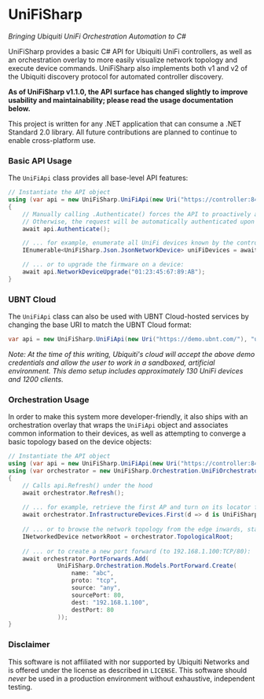 # UniFiSharp

_Bringing Ubiquiti UniFi Orchestration Automation to C#_

UniFiSharp provides a basic C# API for Ubiquiti UniFi controllers, as well as an orchestration overlay to more easily visualize network topology and execute device commands. UniFiSharp also implements both v1 and v2 of the Ubiquiti discovery protocol for automated controller discovery.

**As of UniFiSharp v1.1.0, the API surface has changed slightly to improve usability and maintainability; please read the usage documentation below.**

This project is written for any .NET application that can consume a .NET Standard 2.0 library. All future contributions are planned to continue to enable cross-platform use.

### Basic API Usage
The `UniFiApi` class provides all base-level API features:

```csharp
// Instantiate the API object
using (var api = new UniFiSharp.UniFiApi(new Uri("https://controller:8443"), "username", "password", "siteName"))
{
    // Manually calling .Authenticate() forces the API to proactively authenticate.
    // Otherwise, the request will be automatically authenticated upon receiving an unauthorized error.
	await api.Authenticate();

	// ... for example, enumerate all UniFi devices known by the controller:
    IEnumerable<UniFiSharp.Json.JsonNetworkDevice> uniFiDevices = await api.NetworkDeviceList();

	// ... or to upgrade the firmware on a device:
	await api.NetworkDeviceUpgrade("01:23:45:67:89:AB");
}
```

### UBNT Cloud
The `UniFiApi` class can also be used with UBNT Cloud-hosted services by changing the base URI to match the UBNT Cloud format:

```csharp
var api = new UniFiSharp.UniFiApi(new Uri("https://demo.ubnt.com/"), "username", "password")
```

*Note: At the time of this writing, Ubiquiti's cloud will accept the above demo credentials and allow the user to work in a sandboxed, artificial environment. This demo setup includes approximately 130 UniFi devices and 1200 clients.*

### Orchestration Usage
In order to make this system more developer-friendly, it also ships with an orchestration overlay that wraps the `UniFiApi` object and associates common information to their devices, as well as attempting to converge a basic topology based on the device objects:

```csharp
// Instantiate the API object
using (var api = new UniFiSharp.UniFiApi(new Uri("https://controller:8443"), "username", "password", "siteName"))
using (var orchestrator = new UniFiSharp.Orchestration.UniFiOrchestrator(api))
{    
    // Calls api.Refresh() under the hood
    await orchestrator.Refresh();
    
    // ... for example, retrieve the first AP and turn on its locator for 5 seconds:
    await orchestrator.InfrastructureDevices.First(d => d is UniFiSharp.Orchestration.Devices.AccessPointInfrastructureNetworkedDevice).Locate(5000);
    
    // ... or to browse the network topology from the edge inwards, start from:
    INetworkedDevice networkRoot = orchestrator.TopologicalRoot;
    
    // ... or to create a new port forward (to 192.168.1.100:TCP/80):
    await orchestrator.PortForwards.Add(
              UniFiSharp.Orchestration.Models.PortForward.Create(
                  name: "abc",
                  proto: "tcp",
                  source: "any",
                  sourcePort: 80,
                  dest: "192.168.1.100",
                  destPort: 80
              ));
}
```

### Disclaimer
This software is not affiliated with nor supported by Ubiquiti Networks and is offered under the license as described in `LICENSE`. This software should *never* be used in a production environment without exhaustive, independent testing.
